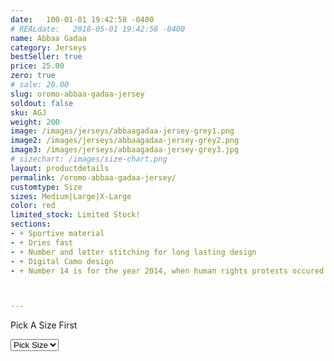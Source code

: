 ```yaml
---
date:   100-01-01 19:42:58 -0400
# REALdate:   2018-05-01 19:42:58 -0400
name: Abbaa Gadaa
category: Jerseys
bestSeller: true
price: 25.00
zero: true
# sale: 20.00
slug: oromo-abbaa-gadaa-jersey
soldout: false
sku: AGJ
weight: 200
image: /images/jerseys/abbaagadaa-jersey-grey1.png
image2: /images/jerseys/abbaagadaa-jersey-grey2.png
image3: /images/jerseys/abbaagadaa-jersey-grey3.jpg
# sizechart: /images/size-chart.png
layout: productdetails
permalink: /oromo-abbaa-gadaa-jersey/
customtype: Size
sizes: Medium|Large|X-Large
color: red
limited_stock: Limited Stock!
sections: 
- + Sportive material
- + Dries fast
- + Number and letter stitching for long lasting design
- + Digital Camo design
- + Number 14 is for the year 2014, when human rights protests occured in 	Ethiopia 



---
```


<div class="missingSize"><p>Pick A Size First</p></div>

<select id="my-size">
	 <option selected disabled>Pick Size</option>
	  <option disabled>X-Small</option>
	  <option disabled>Small</option>
	  <option disabled>Medium</option>
	  <option disabled>Large</option>
	  <option disabled>X-Large</option>
</select>
